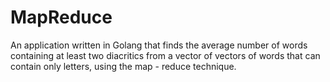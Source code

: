 # MapReduce

An application written in Golang that finds the average number of words containing at least two diacritics from a vector of vectors of words that can contain only letters, using the map - reduce technique.
